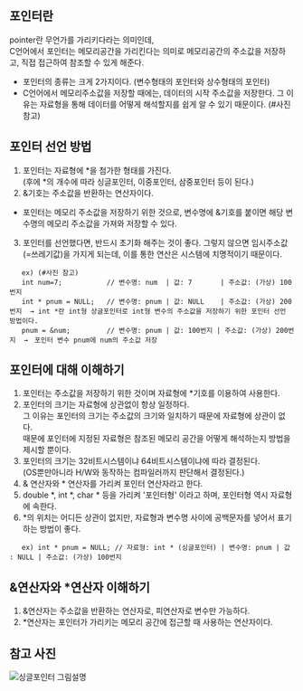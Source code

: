## 포인터란
pointer란 무언가를 가리키다라는 의미인데,   
C언어에서 포인터는 메모리공간을 가리킨다는 의미로 메모리공간의 주소값을 저장하고, 직접 접근하여 참조할 수 있게 해준다.   

 * 포인터의 종류는 크게 2가지이다. (변수형태의 포인터와 상수형태의 포인터)   
 * C언어에서 메모리주소값을 저장할 때에는, 데이터의 시작 주소값을 저장한다. 그 이유는 자료형을 통해 데이터를 어떻게 해석할지를 쉽게 알 수 있기 때문이다. (#사진 참고)  

## 포인터 선언 방법
1. 포인터는 자료형에 *을 첨가한 형태를 가진다.    
  (후에 *의 개수에 따라 싱글포인터, 이중포인터, 삼중포인터 등이 된다.)   
2. &기호는 주소값을 반환하는 연산자이다.   
  * 포인터는 메모리 주소값을 저장하기 위한 것으로, 변수명에 &기호를 붙이면 해당 변수명의 메모리 주소값을 가져와 저장할 수 있다.   
3. 포인터를 선언했다면, 반드시 초기화 해주는 것이 좋다. 그렇지 않으면 임시주소값(=쓰레기값)을 가지게 되는데, 이를 통한 연산은 시스템에 치명적이기 때문이다.   
```
   ex) (#사진 참고)   
   int num=7;           // 변수명: num  | 값: 7       | 주소값: (가상) 100번지   
   int * pnum = NULL;   // 변수명: pnum | 값: NULL    | 주소값: (가상) 200번지  → int *란 int형 상글포인터로 int형 변수의 주소값을 저장하기 위한 포인터 선언 방법이다.   
   pnum = &num;         // 변수명: pnum | 값: 100번지 | 주소값: (가상) 200번지  →　포인터 변수 pnum에 num의 주소값 저장    
```

## 포인터에 대해 이해하기
1. 포인터는 주소값을 저장하기 위한 것이며 자료형에 *기호를 이용하여 사용한다.   
2. 포인터의 크기는 자료형에 상관없이 항상 일정하다.   
   그 이유는 포인터의 크기는 주소값의 크기와 일치하기 때문에 자료형에 상관이 없다.   
   때문에 포인터에 지정된 자료형은 참조된 메모리 공간을 어떻게 해석하는지 방법을 제시할 뿐이다.   
3. 포인터의 크기는 32비트시스템이냐 64비트시스템이냐에 따라 결정된다.   
   (OS뿐만아니라 H/W와 동작하는 컴파일러까지 판단해서 결정된다.)   
4. & 연산자와 * 연산자를 가리켜 포인터 연산자라고 한다.   
5. double *, int *, char * 등을 가리켜 '포인터형' 이라고 하며, 포인터형 역시 자료형에 속한다.   
6. *의 위치는 어디든 상관이 없지만, 자료형과 변수명 사이에 공백문자를 넣어서 표기하는 방법이 좋다.   
```
   ex) int * pnum = NULL; // 자료형: int * (싱글포인터) | 변수명: pnum | 값 : NULL | 주소값: (가상) 100번지
```

## &연산자와 *연산자 이해하기
1. &연산자는 주소값을 반환하는 연산자로, 피연산자로 변수만 가능하다.   
2. *연산자는 포인터가 가리키는 메모리 공간에 접근할 때 사용하는 연산자이다.   

## 참고 사진
![싱글포인터 그림설명](https://user-images.githubusercontent.com/32609010/92361443-56c62200-f129-11ea-9ba0-70bf90f92a8d.jpg)
